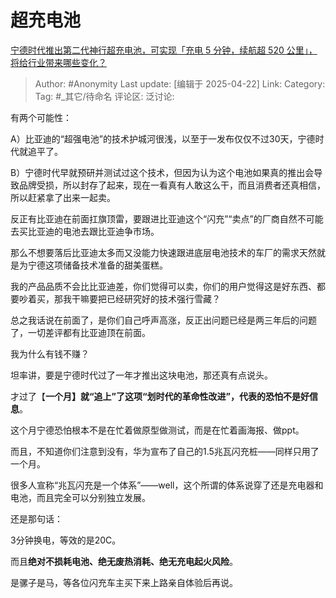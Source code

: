 # 超充电池
[宁德时代推出第二代神行超充电池，可实现「充电 5 分钟，续航超 520 公里」，将给行业带来哪些变化？](https://www.zhihu.com/question/1897674344219529643/answer/1897768680978374733)

> Author: #Anonymity
> Last update: [编辑于 2025-04-22]
> Link:
> Category:
> Tag: #_其它/待命名
> 评论区:
> 泛讨论:

有两个可能性：

A）比亚迪的“超强电池”的技术护城河很浅，以至于一发布仅仅不过30天，宁德时代就追平了。

B）宁德时代早就预研并测试过这个技术，但因为认为这个电池如果真的推出会导致品牌受损，所以封存了起来，现在一看真有人敢这么干，而且消费者还真相信，所以赶紧拿了出来一起卖。

反正有比亚迪在前面扛旗顶雷，要跟进比亚迪这个“闪充”“卖点”的厂商自然不可能去买比亚迪的电池去跟比亚迪争市场。

那么不想要落后比亚迪太多而又没能力快速跟进底层电池技术的车厂的需求天然就是为宁德这项储备技术准备的甜美蛋糕。

我的产品品质不会比比亚迪差，你们觉得可以卖，你们的用户觉得这是好东西、都要吵着买，那我干嘛要把已经研究好的技术强行雪藏？

总之我话说在前面了，是你们自己呼声高涨，反正出问题已经是两三年后的问题了，一切差评都有比亚迪顶在前面。

我为什么有钱不赚？

坦率讲，要是宁德时代过了一年才推出这块电池，那还真有点说头。

才过了【**一个月】**就“追上”了这项“划时代的革命性改进”，代表的**恐怕不是好信息**。

这个月宁德恐怕根本不是在忙着做原型做测试，而是在忙着画海报、做ppt。

而且，不知道你们注意到没有，华为宣布了自己的1.5兆瓦闪充桩——同样只用了一个月。

很多人宣称“兆瓦闪充是一个体系”——well，这个所谓的体系说穿了还是充电器和电池，而且完全可以分别独立发展。

还是那句话：

3分钟换电，等效的是20C。

而且**绝对不损耗电池、绝无废热消耗、绝无充电起火风险**。

是骡子是马，等各位闪充车主买下来上路亲自体验后再说。
